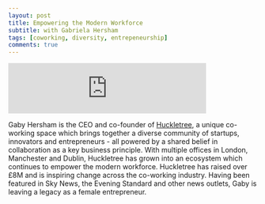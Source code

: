 ```yaml
---
layout: post
title: Empowering the Modern Workforce
subtitle: with Gabriela Hersham
tags: [coworking, diversity, entrepeneurship]
comments: true
---
```


<iframe src="https://anchor.fm/herethefuture/embed/episodes/008-Empowering-the-Modern-Workforce---Gabriela-Hersham-emgiuv" height="102px" width="400px" frameborder="0" scrolling="no"></iframe>

Gaby Hersham is the CEO and co-founder of [Huckletree](https://www.huckletree.com/), a unique co-working space which brings together a diverse community of startups, innovators and entrepreneurs - all powered by a shared belief in collaboration as a key business principle. With multiple offices in London, Manchester and Dublin, Huckletree has grown into an ecosystem which continues to empower the modern workforce. Huckletree has raised over £8M and is inspiring change across the co-working industry. Having been featured in Sky News, the Evening Standard and other news outlets, Gaby is leaving a legacy as a female entrepreneur. 